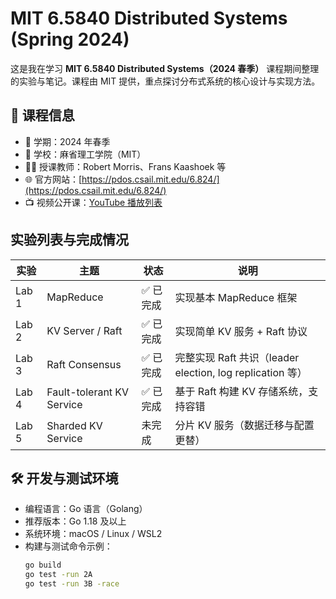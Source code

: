# MIT 6.5840 Distributed Systems (Spring 2024)

这是我在学习 **MIT 6.5840 Distributed Systems（2024 春季）** 课程期间整理的实验与笔记。课程由 MIT 提供，重点探讨分布式系统的核心设计与实现方法。


## 📘 课程信息

- 📅 学期：2024 年春季
- 🏫 学校：麻省理工学院（MIT）
- 👨‍🏫 授课教师：Robert Morris、Frans Kaashoek 等
- 🌐 官方网站：[https://pdos.csail.mit.edu/6.824/](https://pdos.csail.mit.edu/6.824/)
- 📺 视频公开课：[YouTube 播放列表](https://www.youtube.com/playlist?list=PLkcQbKbegkMqiWfKzF9plFs4EFJ3_XvGA)

## 实验列表与完成情况

| 实验 | 主题 | 状态 | 说明 |
|------|------|------|------|
| Lab 1 | MapReduce | ✅ 已完成 | 实现基本 MapReduce 框架 |
| Lab 2 | KV Server / Raft | ✅ 已完成 | 实现简单 KV 服务 + Raft 协议 |
| Lab 3 | Raft Consensus | ✅ 已完成 | 完整实现 Raft 共识（leader election, log replication 等） |
| Lab 4 | Fault-tolerant KV Service | ✅ 已完成 | 基于 Raft 构建 KV 存储系统，支持容错 |
| Lab 5 | Sharded KV Service |  未完成 | 分片 KV 服务（数据迁移与配置更替） |

## 🛠️ 开发与测试环境

- 编程语言：Go 语言（Golang）
- 推荐版本：Go 1.18 及以上
- 系统环境：macOS / Linux / WSL2
- 构建与测试命令示例：
  ```bash
  go build
  go test -run 2A
  go test -run 3B -race

